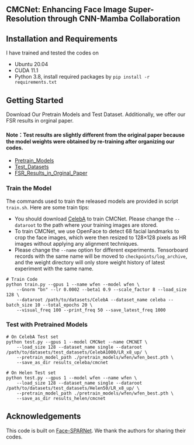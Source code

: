 ## CMCNet: Enhancing Face Image Super-Resolution through CNN-Mamba Collaboration

## Installation and Requirements 
I have trained and tested the codes on
- Ubuntu 20.04
- CUDA 11.1  
- Python 3.8, install required packages by `pip install -r requirements.txt`

## Getting Started
Download Our Pretrain Models and Test Dataset. Additionally, we offer our FSR results in orginal paper.
#### Note：Test results are slightly different from the original paper because the model weights were obtained by re-training after organizing our codes.
- [Pretrain_Models](https://drive.google.com/file/d/1YTVf_xK1Ua21zfEUfw3tDQTmbsF3Ld4k/view?usp=drive_link)  
- [Test_Datasets](https://drive.google.com/file/d/1EW-DZvmIPzMQcYrrwspODoKgFA0oBeR2/view?usp=drive_link)
- [FSR_Results_in_Orginal_Paper](https://drive.google.com/file/d/136DlSB1FvI8timRgDL1WRIx8JyKvtwdO/view?usp=drive_link)

### Train the Model
The commands used to train the released models are provided in script `train.sh`. Here are some train tips:
- You should download [CelebA](http://mmlab.ie.cuhk.edu.hk/projects/CelebA.html) to train CMCNet. Please change the `--dataroot` to the path where your training images are stored.  
- To train CMCNet, we use OpenFace to detect 68 facial landmarks to crop the face images, which were then resized to 128×128 pixels as HR images without applying any alignment techniques.
- Please change the `--name` option for different experiments. Tensorboard records with the same name will be moved to `checkpoints/log_archive`, and the weight directory will only store weight history of latest experiment with the same name.

```
# Train Code
python train.py --gpus 1 --name wfen --model wfen \
    --Gnorm "bn" --lr 0.0002 --beta1 0.9 --scale_factor 8 --load_size 128 \
    --dataroot /path/to/datasets/CelebA --dataset_name celeba --batch_size 10 --total_epochs 20 \
    --visual_freq 100 --print_freq 50 --save_latest_freq 1000
```


### Test with Pretrained Models
```
# On CelebA Test set
python test.py --gpus 1 --model CMCNet --name CMCNET \
    --load_size 128 --dataset_name single --dataroot /path/to/datasets/test_datasets/CelebA1000/LR_x8_up/ \
    --pretrain_model_path ./pretrain_models/wfen/wfen_best.pth \
    --save_as_dir results_celeba/cmcnet
```

```
# On Helen Test set
python test.py --gpus 1 --model wfen --name wfen \
    --load_size 128 --dataset_name single --dataroot /path/to/datasets/test_datasets/Helen50/LR_x8_up/ \
    --pretrain_model_path ./pretrain_models/wfen/wfen_best.pth \
    --save_as_dir results_helen/cmcnet
```

## Acknowledgements
This code is built on [Face-SPARNet](https://github.com/chaofengc/Face-SPARNet). We thank the authors for sharing their codes.

